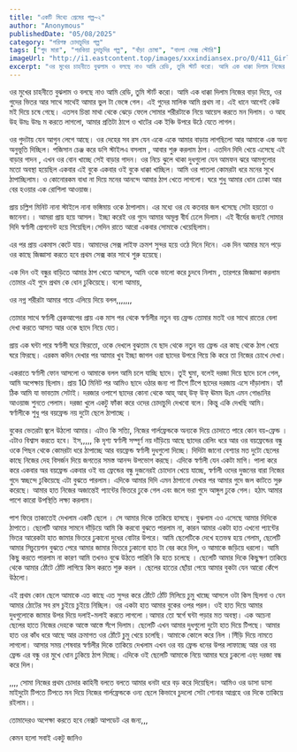 ```yaml
---
title: "একটি মিথ্যে প্রেমের গল্প~২"
author: "Anonymous"
publishedDate: "05/08/2025"
category: "পরিপক্ব চোদাচুদির গল্প"
tags: ["গুদ মারা", "পরকিয়া চুদাচুদির গল্প", "বাঁড়া চোষা", "বাংলা সেক্স স্টোরি"]
imageUrl: "http://i1.eastcontent.top/images/xxxindiansex.pro/0/411_Girlfriends_pussy.jpg"
excerpt: "ওর মুখের চাহনীতে বুঝলাম ও বলছে নাও আমি রেডি, তুমি স্টার্ট করো। আমি এক ধাক্কা দিলাম নিজের বাড়া দিয়ে, ওর গুদের ভিতর আর সাথে সাথেই আমার ভুল টা ভেঙ্গে গেল। এই গুদের মালিক আমি প্রথম না। এই ধানে আগেই কেউ মই..."
---
```


ওর মুখের চাহনীতে বুঝলাম ও বলছে নাও আমি রেডি, তুমি স্টার্ট করো। আমি এক ধাক্কা দিলাম নিজের বাড়া দিয়ে, ওর গুদের ভিতর আর সাথে সাথেই আমার ভুল টা ভেঙ্গে গেল। এই গুদের মালিক আমি প্রথম না। এই ধানে আগেই কেউ মই দিয়ে চষে গেছে। এতসব চিন্তা মাথা থেকে ঝেড়ে ফেলে সোমার শরীরটাকে নিয়ে আয়েস করতে মন দিলাম। ও আহ উহ উমঃ উমঃ ম করতে লাগলো, আমার প্রতিটা ঠাপে ও খাটের এক ইঞ্চি উপরে উঠে যেতে লাগল।


ওর গুদটায় যেন আগুন লেগে আছে। ওর দেহের সব রস যেন একে একে আমার বাড়ায় লাগছিলো আর আমাকে এক অন্য অনুভূতি দিচ্ছিল। পজিসান চেঞ্জ করে ডগি স্টাইলএ বসলাম , আবার শুরু করলাম ঠাপ। এতদিন দিদি খেয়ে এসেছে এই বাড়ার গাদন , এখন ওর বোন খাচ্ছে সেই বাড়ার গাদন। ওর নিচে ঝুলে থাকা দুধগুলো যেন আমফন ঝরে আমগুলোর মতো অবস্থা হয়েছিল একবার এই বুকে একবার ওই বুকে ধাক্কা খাচ্ছিল। আমি ওর পাতলা কোমরটা ধরে মনের সুখে ঠাপাচ্ছিলাম। ও কোনোরকম বাধা না দিয়ে মনের আনন্দে আমার ঠাপ খেতে লাগলো। ঘরে শুধু আমার ধোন ঢোকা আর বের হওয়ার এক রোশিলা আওয়াজ।


প্রায় চল্লিশ মিনিট নানা স্টাইলে নানা ভঙ্গিমায় ওকে ঠাপালাম। এর মধ্যে ওর যে কতবার জল খসেছে সেটা হয়তো ও জানেনা।। আমরা প্রায় হয়ে আসল। ইচ্ছা করেই ওর গুদে আমার অমূল্য বীর্য ঢেলে দিলাম। এই বীর্যের জন্যই সোমার দিদি স্বর্ণালী প্রেগনেন্ট হয়ে গিয়েছিল।সেদিন রাতে আরো একবার সোমাকে খেয়েছিলাম।


এর পর প্রায় একমাস কেটে যায়। আমাদের সেক্স লাইফ ক্রমশ সুন্দর হয়ে ওঠে দিনে দিনে। এক দিন আমার মনে পড়ে ওর কাছে জিজ্ঞাসা করতে হবে প্রথম সেক্স কার সাথে শুরু হয়েছে।

এক দিন ওই বন্ধুর বাড়িতে আমার ঠাপ খেতে আসলে, আমি ওকে ভালো করে চুদবে নিলাম , তারপরে জিজ্ঞাসা করলাম তোমার এই গুদে প্রথম কে ধোন ঢুকিয়েছে। বলো আমায়,

ওর নগ্ন শরীরটা আমার গায়ে এলিয়ে দিয়ে বলল,,,,,,,


তোমার সাথে স্বর্ণালী ব্রেকআপের প্রায় এক মাস পর থেকে স্বর্ণালীর নতুন বয় ফ্রেন্ড তোমার মতই ওর সাথে রাতের বেলা দেখা করতে আসত আর ওকে ছাদে নিয়ে যেত।

প্রায় এক ঘন্টা পরে স্বর্ণালী ঘরে ফিরতো, ওকে দেখলে বুঝতাম যে ছাদ থেকে নতুন বয় ফ্রেন্ড এর কাছ থেকে ঠাপ খেয়ে ঘরে ফিরছে। এরকম কদিন দেখার পর আমার খুব ইচ্ছা জাগল ওরা ছাদের উপরে গিয়ে কি করে তা নিজের চোখে দেখা।


একরাতে স্বর্ণালী ফোন আসলো ও আমাকে বলল আমি চলে যাচ্ছি ছাদে। তুই ঘুমা, বলেই দরজা দিয়ে ছাদে চলে গেল, আমি অপেক্ষায় ছিলাম। প্রায় 10 মিনিট পর আমিও ছাদে ওঠার জন্য পা টিপে টিপে ছাদের দরজায় এসে দাঁড়ালাম। হ্যাঁ ঠিক আমি যা ভাবতাম সেটাই। দরজার ওপাশে ছাদের কোনা থেকে আহ্ আহ্ উফ্ উফ্ ঊমম উঃম এমন গোঙানির আওয়াজ শুনতে পেলাম। দরজা খুলে একটু ফাঁকা করে ওদের চোদাচুদি দেখবো বলে। কিন্তু একি দেখছি আমি। স্বর্ণালীকে শুধু পর বয়ফ্রেন্ড নয় দুটো ছেলে ঠাপাচ্ছে ।


বুকের ভেতরটা জ্বলে উঠলো আমার। এটাও কি সত্যি, নিজের গার্লফ্রেন্ডকে অন্যকে দিয়ে চোদাতে পারে কোন বয়-ফ্রেন্ড । এটাও বিশ্বাস করতে হবে। ইস,,,,, কি দৃশ্য স্বর্ণালী সম্পূর্ণ নয় দাঁড়িয়ে আছে ছাদের রেলিং ধরে আর ওর বয়ফ্রেন্ডের বন্ধু ওকে পিছন থেকে কোমরটা ধরে ঠাপাচ্ছে আর বয়ফ্রেন্ড স্বর্ণালী দুধগুলো দিচ্ছে। দিদিটা জানো বেশ্যার মত দুটো ছেলের কাছে নিজের দেহ বিসর্জন দিয়ে জগতের সমস্ত আনন্দ উপভোগ করছে। এদিকে স্বর্ণালী যেন একটা মাগি। পালা করে করে একবার অর বয়ফ্রেন্ড একবার ওই বয় ফ্রেন্ডের বন্ধু দুজনেরই চোদোন খেয়ে যাচ্ছে, স্বর্ণালী ওদের দুজনের বারা নিজের গুদে স্বচ্ছন্দে ঢুকিয়েছে এটা বুঝতে পারলাম। এদিকে আমার দিদি এমন ঠাপানো দেখার পর আমার গুদে জল কাটতে সুরু করেছে। আমার হাত নিজের অজান্তেই প্যান্টের ভিতরে ঢুকে গেল এবং জলে ভরা গুদে আঙ্গুল ঢুকে গেল। হঠাৎ আমার পাশে কারো উপস্থিতি লক্ষ্য করলাম।


পাশ ফিরে তাকাতেই দেখলাম একটি ছেলে । সে আমার দিকে তাকিয়ে হাসছে। বুঝলাম এও এসেছে আমার দিদিকে ঠাপাতে। ছেলেটি আমার সামনে দাঁড়িয়ে আমি কি করবো বুঝতে পারলাম না, কারন আমার একটা হাত এখনো প্যান্টের ভিতর আরেকটা হাত জামার ভিতরে ঢুকানো দুধের বোটার উপরে। আমি ছেলেটিকে দেখে হতভম্ব হয়ে গেলাম, ছেলেটি আমার সিচুয়েশন বুঝতে পেরে আমার জামার ভিতরে ঢুকানো হাত টা বের করে দিল, ও আমাকে জড়িয়ে ধরলো। আমি কিছু করতে পারলাম না কারণ আমি তখনও বুঝে উঠতে পারিনি কি হতে চলেছে । ছেলেটি আমার দিকে কিছুক্ষণ তাকিয়ে থেকে আমার ঠোঁটে ঠোঁট লাগিয়ে কিস করতে শুরু করল । ছেলের হাতের ছোঁয়া পেয়ে আমার বুকটা যেন আরো কেঁপে উঠলো।


এই প্রথম কোন ছেলে আমাকে এত কাছে এত সুন্দর করে ঠোঁটে ঠোঁট মিলিয়ে চুমু খাচ্ছে আসলে ওটা কিস ছিলনা ও যেন আমার ঠোটের সব রস চুইয়ে চুইয়ে নিচ্ছিল। ওর একটা হাত আমার বুকের ওপর পরল। ওই হাত দিয়ে আমার দুধগুলোকে জামার উপর দিয়ে দলাই-মলাই করতে লাগলো ।আমার তো স্বর্গে ঘন্টা পড়ার মত অবস্থা। এক অচেনা ছেলের হাতে নিজের দেহকে আস্তে আস্তে সঁপে দিলাম। ছেলেটি এখন আমার দুধগুলো দুটো হাত দিয়ে টিপছে। আমার হাত ওর কাঁধ ধরে আছে আর ক্রমাগত ওর ঠোঁটে চুমু খেয়ে চলেছি। আমাকে কোলে করে নিল ।সিঁড়ি দিয়ে নামতে লাগলো। আসার সময় শেষবার স্বর্ণালীর দিকে তাকিয়ে দেখলাম এখন ওর বয় ফ্রেন্ড ধনের উপর লাফাচ্ছে আর ওর বয় ফ্রেন্ড এর বন্ধু ওর মুখে ধোন ঢুকিয়ে ঠাপ দিচ্ছে। এদিকে ওই ছেলেটি আমাকে নিয়ে আমার ঘরে ঢুকলো এব্ং দরজা বন্ধ করে দিল।


,,,, সোমা নিজের প্রথম চোদার কাহিনী বলতে বলতে আমার ধনটা ধরে বড় করে দিয়েছিল। আমিও ওর ডাসা ডাসা মাইদুটো টিপতে টিপতে মন দিয়ে নিজের গার্লফ্রেন্ডকে ওন্য ছেলে কিভাবে চুদলো সেটা শোনার আগ্রহে ওর দিকে তাকিয়ে রইলাম।।


তোমাদেরও অপেক্ষা করতে হবে নেক্সট আপডেট এর জন্য,,,

কেমন হলো সবাই একটু জানিও
